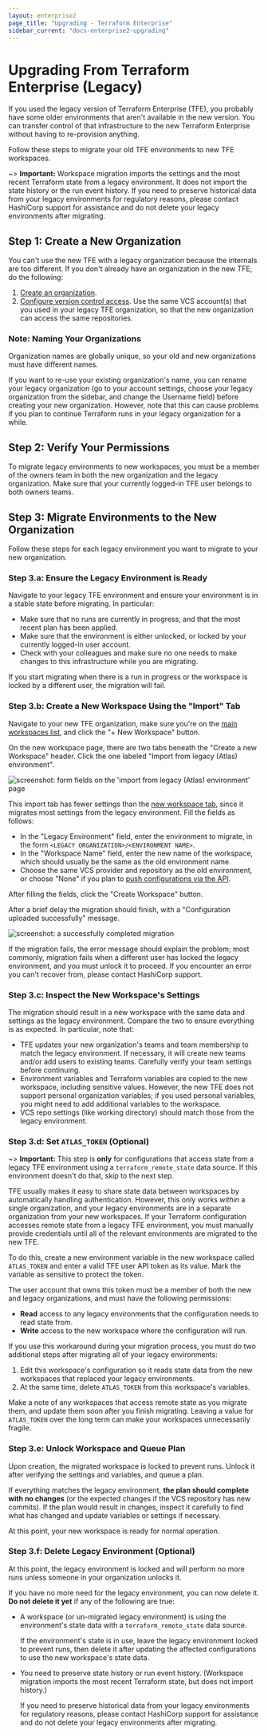 ```yaml
---
layout: enterprise2
page_title: "Upgrading - Terraform Enterprise"
sidebar_current: "docs-enterprise2-upgrading"
---
```


# Upgrading From Terraform Enterprise (Legacy)

If you used the legacy version of Terraform Enterprise (TFE), you probably have some older environments that aren't available in the new version. You can transfer control of that infrastructure to the new Terraform Enterprise without having to re-provision anything.

Follow these steps to migrate your old TFE environments to new TFE workspaces.

~> **Important:** Workspace migration imports the settings and the most recent Terraform state from a legacy environment. It does not import the state history or the run event history. If you need to preserve historical data from your legacy environments for regulatory reasons, please contact HashiCorp support for assistance and do not delete your legacy environments after migrating.

## Step 1: Create a New Organization

You can't use the new TFE with a legacy organization because the internals are too different. If you don't already have an organization in the new TFE, do the following:

1. [Create an organization](../getting-started/access.html#creating-an-organization).
2. [Configure version control access](../vcs/index.html). Use the same VCS account(s) that you used in your legacy TFE organization, so that the new organization can access the same repositories.

### Note: Naming Your Organizations

Organization names are globally unique, so your old and new organizations must have different names.

If you want to re-use your existing organization's name, you can rename your legacy organization (go to your account settings, choose your legacy organization from the sidebar, and change the Username field) before creating your new organization. However, note that this can cause problems if you plan to continue Terraform runs in your legacy organization for a while.

## Step 2: Verify Your Permissions

To migrate legacy environments to new workspaces, you must be a member of the owners team in both the new organization and the legacy organization. Make sure that your currently logged-in TFE user belongs to both owners teams.

## Step 3: Migrate Environments to the New Organization

Follow these steps for each legacy environment you want to migrate to your new organization.

### Step 3.a: Ensure the Legacy Environment is Ready

Navigate to your legacy TFE environment and ensure your environment is in a stable state before migrating. In particular:

- Make sure that no runs are currently in progress, and that the most recent plan has been applied.
- Make sure that the environment is either unlocked, or locked by your currently logged-in user account.
- Check with your colleagues and make sure no one needs to make changes to this infrastructure while you are migrating.

If you start migrating when there is a run in progress or the workspace is locked by a different user, the migration will fail.

### Step 3.b: Create a New Workspace Using the "Import" Tab

Navigate to your new TFE organization, make sure you're on the [main workspaces list](../workspaces/index.html), and click the "+ New Workspace" button.

On the new workspace page, there are two tabs beneath the "Create a new Workspace" header. Click the one labeled "Import from legacy (Atlas) environment".

![screenshot: form fields on the 'import from legacy (Atlas) environment' page](./images/new-workspace-import.png)

This import tab has fewer settings than the [new workspace tab](../workspaces/creating.html), since it migrates most settings from the legacy environment. Fill the fields as follows:

- In the "Legacy Environment" field, enter the environment to migrate, in the form `<LEGACY ORGANIZATION>/<ENVIRONMENT NAME>`.
- In the "Workspace Name" field, enter the new name of the workspace, which should usually be the same as the old environment name.
- Choose the same VCS provider and repository as the old environment, or choose "None" if you plan to [push configurations via the API](../workspaces/run-api.html).

After filling the fields, click the "Create Workspace" button.

After a brief delay the migration should finish, with a "Configuration uploaded successfully" message.

![screenshot: a successfully completed migration](./images/new-workspace-success.png)

If the migration fails, the error message should explain the problem; most commonly, migration fails when a different user has locked the legacy environment, and you must unlock it to proceed. If you encounter an error you can't recover from, please contact HashiCorp support.

### Step 3.c: Inspect the New Workspace's Settings

The migration should result in a new workspace with the same data and settings as the legacy environment. Compare the two to ensure everything is as expected. In particular, note that:

- TFE updates your new organization's teams and team membership to match the legacy environment. If necessary, it will create new teams and/or add users to existing teams. Carefully verify your team settings before continuing.
- Environment variables and Terraform variables are copied to the new workspace, including sensitive values. However, the new TFE does not support personal organization variables; if you used personal variables, you might need to add additional variables to the workspace.
- VCS repo settings (like working directory) should match those from the legacy environment.

### Step 3.d: Set `ATLAS_TOKEN` (Optional)

~> **Important:** This step is **only** for configurations that access state from a legacy TFE environment using a `terraform_remote_state` data source. If this environment doesn't do that, skip to the next step.

TFE usually makes it easy to share state data between workspaces by automatically handling authentication. However, this only works _within_ a single organization, and your legacy environments are in a separate organization from your new workspaces. If your Terraform configuration accesses remote state from a legacy TFE environment, you must manually provide credentials until all of the relevant environments are migrated to the new TFE.

To do this, create a new environment variable in the new workspace called `ATLAS_TOKEN` and enter a valid TFE user API token as its value. Mark the variable as sensitive to protect the token.

The user account that owns this token must be a member of both the new and legacy organizations, and must have the following permissions:

- **Read** access to any legacy environments that the configuration needs to read state from.
- **Write** access to the new workspace where the configuration will run.

If you use this workaround during your migration process, you must do two additional steps after migrating all of your legacy environments:

1. Edit this workspace's configuration so it reads state data from the new workspaces that replaced your legacy environments.
2. At the same time, delete `ATLAS_TOKEN` from this workspace's variables.

Make a note of any workspaces that access remote state as you migrate them, and update them soon after you finish migrating. Leaving a value for `ATLAS_TOKEN` over the long term can make your workspaces unnecessarily fragile.

### Step 3.e: Unlock Workspace and Queue Plan

Upon creation, the migrated workspace is locked to prevent runs. Unlock it after verifying the settings and variables, and queue a plan.

If everything matches the legacy environment, **the plan should complete with no changes** (or the expected changes if the VCS repository has new commits). If the plan would result in changes, inspect it carefully to find what has changed and update variables or settings if necessary.

At this point, your new workspace is ready for normal operation.

### Step 3.f: Delete Legacy Environment (Optional)

At this point, the legacy environment is locked and will perform no more runs unless someone in your organization unlocks it.

If you have no more need for the legacy environment, you can now delete it. **Do not delete it yet** if any of the following are true:

- A workspace (or un-migrated legacy environment) is using the environment's state data with a `terraform_remote_state` data source.

    If the environment's state is in use, leave the legacy environment locked to prevent runs, then delete it after updating the affected configurations to use the new workspace's state data.
- You need to preserve state history or run event history. (Workspace migration imports the most recent Terraform state, but does not import history.)

    If you need to preserve historical data from your legacy environments for regulatory reasons, please contact HashiCorp support for assistance and do not delete your legacy environments after migrating.

